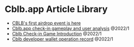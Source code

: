 # Cblb.app Article Library

- [CBLB's first airdrop event is here](https://github.com/cblb-app/cblb-articles/blob/master/2022/cblb-airdrop-en.md)
- [Cblb.app check-in gameplay and user analysis](https://github.com/cblb-app/cblb-articles/blob/master/analysis/cblb-checkin-users-analysis-en.md) @2022/1
- [Cblb Check-in Game Introduction](https://github.com/cblb-app/cblb-articles/blob/master/introductions/mannual-cblbcheckin-en.md) @2022/1
- [Cblb developer wallet operation record](https://github.com/cblb-app/cblb-articles/blob/master/operations/cblb-dev-operation-record-en.md) @2022/1
